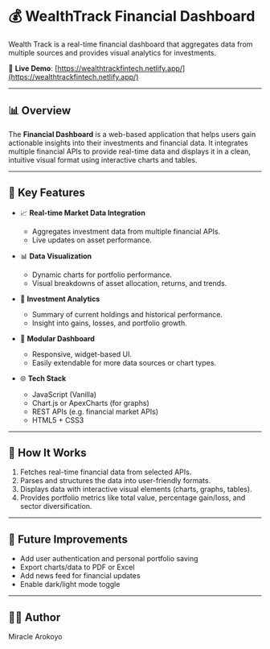 # 💰 WealthTrack Financial Dashboard

Wealth Track is a real-time financial dashboard that aggregates data from multiple sources and provides visual analytics for investments.

📍 **Live Demo**: [https://wealthtrackfintech.netlify.app/](https://wealthtrackfintech.netlify.app/)

---

## 📊 Overview

The **Financial Dashboard** is a web-based application that helps users gain actionable insights into their investments and financial data. It integrates multiple financial APIs to provide real-time data and displays it in a clean, intuitive visual format using interactive charts and tables.

---

## 🚀 Key Features

- 📈 **Real-time Market Data Integration**
  - Aggregates investment data from multiple financial APIs.
  - Live updates on asset performance.

- 📊 **Data Visualization**
  - Dynamic charts for portfolio performance.
  - Visual breakdowns of asset allocation, returns, and trends.

- 🧮 **Investment Analytics**
  - Summary of current holdings and historical performance.
  - Insight into gains, losses, and portfolio growth.

- 🧩 **Modular Dashboard**
  - Responsive, widget-based UI.
  - Easily extendable for more data sources or chart types.

- 🌐 **Tech Stack**
  - JavaScript (Vanilla)
  - Chart.js or ApexCharts (for graphs)
  - REST APIs (e.g. financial market APIs)
  - HTML5 + CSS3

---

## 🧠 How It Works

1. Fetches real-time financial data from selected APIs.
2. Parses and structures the data into user-friendly formats.
3. Displays data with interactive visual elements (charts, graphs, tables).
4. Provides portfolio metrics like total value, percentage gain/loss, and sector diversification.

---

## 📌 Future Improvements

- Add user authentication and personal portfolio saving
- Export charts/data to PDF or Excel
- Add news feed for financial updates
- Enable dark/light mode toggle

---

## 🧑‍💻 Author
Miracle Arokoyo
